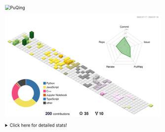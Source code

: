 ![PuQing](https://user-images.githubusercontent.com/27223114/171565019-9a56fae6-b08b-421f-99db-7e830da42371.png)

![](./profile-3d-contrib/profile-season-animate.svg)

<details>
<summary>Click here for detailed stats!</summary>

<!--START_SECTION:waka-->
![Lines of code](https://img.shields.io/badge/From%20Hello%20World%20I%27ve%20Written-704.6%20thousand%20lines%20of%20code-blue)

**🐱 My GitHub Data** 

> 📦 249.5 kB Used in GitHub's Storage 
 > 
> 🏆 83 Contributions in the Year 2023
 > 
> 🚫 Not Opted to Hire
 > 
> 📜 28 Public Repositories 
 > 
> 🔑 27 Private Repositories 
 > 
**I'm an Early 🐤** 

```text
🌞 Morning                288 commits         █████░░░░░░░░░░░░░░░░░░░░   19.35 % 
🌆 Daytime                772 commits         █████████████░░░░░░░░░░░░   51.88 % 
🌃 Evening                176 commits         ███░░░░░░░░░░░░░░░░░░░░░░   11.83 % 
🌙 Night                  252 commits         ████░░░░░░░░░░░░░░░░░░░░░   16.94 % 
```


📊 **This Week I Spent My Time On** 

```text
💬 Programming Languages: 
Markdown                 3 hrs 20 mins       ████████████░░░░░░░░░░░░░   47.81 % 
Jupyter Notebook         1 hr 23 mins        █████░░░░░░░░░░░░░░░░░░░░   19.83 % 
Python                   31 mins             ██░░░░░░░░░░░░░░░░░░░░░░░   07.46 % 
C++                      29 mins             ██░░░░░░░░░░░░░░░░░░░░░░░   07.10 % 
TypeScript               25 mins             ██░░░░░░░░░░░░░░░░░░░░░░░   06.17 % 

🔥 Editors: 
VS Code                  3 hrs 52 mins       ██████████████░░░░░░░░░░░   55.61 % 
Obsidian                 3 hrs 5 mins        ███████████░░░░░░░░░░░░░░   44.39 % 

💻 Operating System: 
Windows                  5 hrs 40 mins       ████████████████████░░░░░   81.20 % 
WSL                      1 hr 18 mins        █████░░░░░░░░░░░░░░░░░░░░   18.80 % 
```


<!--END_SECTION:waka-->
</details>
